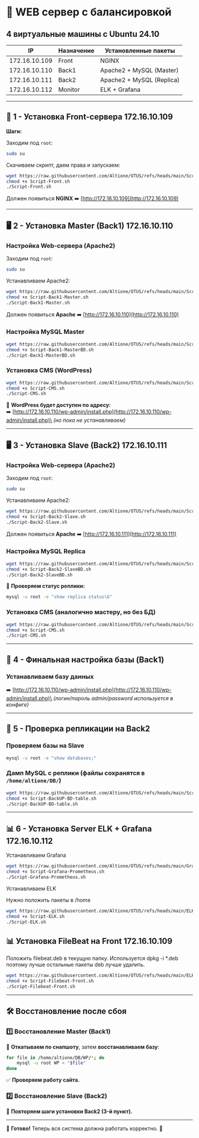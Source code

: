 # **🔹 WEB сервер с балансировкой**

## **4 виртуальные машины с Ubuntu 24.10**

| IP            | Назначение | Установленные пакеты      |
| ------------- | ---------- | ------------------------- |
| 172.16.10.109 | Front      | NGINX                     |
| 172.16.10.110 | Back1      | Apache2 + MySQL (Master)  |
| 172.16.10.111 | Back2      | Apache2 + MySQL (Replica) |
| 172.16.10.112 | Monitor    | ELK + Grafana             |

---

## **🚀 1 - Установка Front-сервера 172.16.10.109**

**Шаги:**

Заходим под `root`:
   ```bash
   sudo su
   ```
Скачиваем скрипт, даем права и запускаем:
   ```bash
   wget https://raw.githubusercontent.com/Altione/OTUS/refs/heads/main/Script-Front.sh
   chmod +x Script-Front.sh
   ./Script-Front.sh
   ```

Должен появиться **NGINX** ➡️ [http://172.16.10.109](http://172.16.10.109)

---

## **🖥️ 2 - Установка Master (Back1) 172.16.10.110**

### **Настройка Web-сервера (Apache2)**

Заходим под `root`:
   ```bash
   sudo su
   ```
Устанавливаем Apache2:
   ```bash
   wget https://raw.githubusercontent.com/Altione/OTUS/refs/heads/main/Script-Back1-Master.sh
   chmod +x Script-Back1-Master.sh
   ./Script-Back1-Master.sh
   ```
Должен появиться **Apache** ➡️ [http://172.16.10.110](http://172.16.10.110)

### **Настройка MySQL Master**

```bash
wget https://raw.githubusercontent.com/Altione/OTUS/refs/heads/main/Script-Back1-MasterBD.sh
chmod +x Script-Back1-MasterBD.sh
./Script-Back1-MasterBD.sh
```

### **Установка CMS (WordPress)**

```bash
wget https://raw.githubusercontent.com/Altione/OTUS/refs/heads/main/Script-CMS.sh
chmod +x Script-CMS.sh
./Script-CMS.sh
```

📌 **WordPress будет доступен по адресу:**\
➡️ [http://172.16.10.110/wp-admin/install.php](http://172.16.10.110/wp-admin/install.php)\
*(но пока не устанавливаем)*

---

## **🖥️ 3 - Установка Slave (Back2) 172.16.10.111**

### **Настройка Web-сервера (Apache2)**

Заходим под `root`:
   ```bash
   sudo su
   ```
Устанавливаем Apache2:
   ```bash
   wget https://raw.githubusercontent.com/Altione/OTUS/refs/heads/main/Script-Back2-Slave.sh
   chmod +x Script-Back2-Slave.sh
   ./Script-Back2-Slave.sh
   ```
Должен появиться **Apache** ➡️ [http://172.16.10.111](http://172.16.10.111)

### **Настройка MySQL Replica**

```bash
wget https://raw.githubusercontent.com/Altione/OTUS/refs/heads/main/Script-Back2-SlaveBD.sh
chmod +x Script-Back2-SlaveBD.sh
./Script-Back2-SlaveBD.sh
```

📌 **Проверяем статус реплики:**

```bash
mysql -u root -e "show replica status\G"
```

### **Установка CMS** (аналогично мастеру, но без БД)

```bash
wget https://raw.githubusercontent.com/Altione/OTUS/refs/heads/main/Script-CMS.sh
chmod +x Script-CMS.sh
./Script-CMS.sh
```

---

## **📌 4 - Финальная настройка базы (Back1)**

### **Устанавливаем базу данных**

➡️ [http://172.16.10.110/wp-admin/install.php](http://172.16.10.110/wp-admin/install.php)\
*(логин/пароль admin/password используется в конфиге)*

---

## **📌 5 - Проверка репликации на Back2**

### **Проверяем базы на Slave**

```bash
mysql -u root -e "show databases;"
```

### **Дамп MySQL с реплики** (файлы сохранятся в `/home/altione/DB/`)

```bash
wget https://raw.githubusercontent.com/Altione/OTUS/refs/heads/main/Script-BackUP-BD-table.sh
chmod +x Script-BackUP-BD-table.sh
./Script-BackUP-BD-table.sh
```

---

## **📊 6 - Установка Server ELK + Grafana 172.16.10.112**
Устанавливаем Grafana
```bash
wget https://raw.githubusercontent.com/Altione/OTUS/refs/heads/main/Grafana/Script-Grafana-Prometheus.sh
chmod +x Script-Grafana-Prometheus.sh
./Script-Grafana-Prometheus.sh
```

Устанавливаем ELK

Нужно положить пакеты в /home
```bash
wget https://raw.githubusercontent.com/Altione/OTUS/refs/heads/main/ELK/Script-ELK.sh
chmod +x Script-ELK.sh
./Script-ELK.sh
```

## **📊 Установка FileBeat на Front 172.16.10.109**
Положить filebeat.deb в текущую папку. Используется dpkg -i *.deb поэтому лучше остальные пакеты deb лучше удалить. 
```bash
wget https://raw.githubusercontent.com/Altione/OTUS/refs/heads/main/ELK/Script-Filebeat-Front.sh
chmod +x Script-Filebeat-Front.sh
./Script-Filebeat-Front.sh
```


---

## **🛠️ Восстановление после сбоя**

### **1️⃣ Восстановление Master (Back1)**

📌 **Откатываем по снапшоту**, затем **восстанавливаем базу**:

```bash
for file in /home/altione/DB/WP/*; do
    mysql -u root WP < "$file"
done
```

✅ **Проверяем работу сайта.**

### **2️⃣ Восстановление Slave (Back2)**

📌 **Повторяем шаги установки Back2 (3-й пункт).**

---

📌 **Готово!** Теперь вся система должна работать корректно. 🚀



